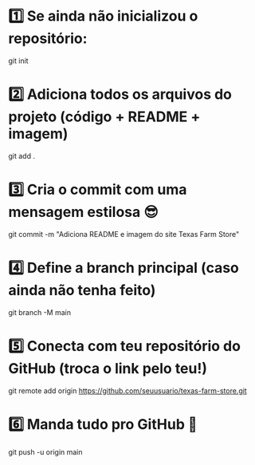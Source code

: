 # 1️⃣ Se ainda não inicializou o repositório:
git init

# 2️⃣ Adiciona todos os arquivos do projeto (código + README + imagem)
git add .

# 3️⃣ Cria o commit com uma mensagem estilosa 😎
git commit -m "Adiciona README e imagem do site Texas Farm Store"

# 4️⃣ Define a branch principal (caso ainda não tenha feito)
git branch -M main

# 5️⃣ Conecta com teu repositório do GitHub (troca o link pelo teu!)
git remote add origin https://github.com/seuusuario/texas-farm-store.git

# 6️⃣ Manda tudo pro GitHub 🚀
git push -u origin main
